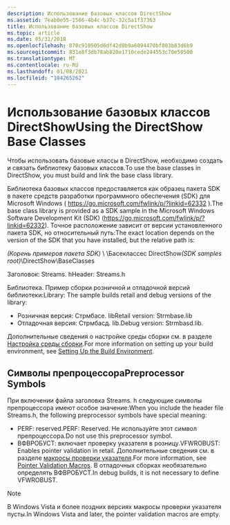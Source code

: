 ```yaml
---
description: Использование базовых классов DirectShow
ms.assetid: 7eab0e55-1566-4b4c-b37c-32c5a1f37363
title: Использование базовых классов DirectShow
ms.topic: article
ms.date: 05/31/2018
ms.openlocfilehash: 870c910505d6df42d0b9a6094470bf803b83d6b9
ms.sourcegitcommit: 831e8f3db78ab820e1710cede244553c70e50500
ms.translationtype: MT
ms.contentlocale: ru-RU
ms.lasthandoff: 01/08/2021
ms.locfileid: "104265262"
---
```

# <a name="using-the-directshow-base-classes"></a><span data-ttu-id="2293a-103">Использование базовых классов DirectShow</span><span class="sxs-lookup"><span data-stu-id="2293a-103">Using the DirectShow Base Classes</span></span>

<span data-ttu-id="2293a-104">Чтобы использовать базовые классы в DirectShow, необходимо создать и связать библиотеку базовых классов.</span><span class="sxs-lookup"><span data-stu-id="2293a-104">To use the base classes in DirectShow, you must build and link the base class library.</span></span>

<span data-ttu-id="2293a-105">Библиотека базовых классов предоставляется как образец пакета SDK в пакете средств разработки программного обеспечения (SDK) для Microsoft Windows ( <https://go.microsoft.com/fwlink/p/?linkid=62332> ).</span><span class="sxs-lookup"><span data-stu-id="2293a-105">The base class library is provided as a SDK sample in the Microsoft Windows Software Development Kit (SDK) (<https://go.microsoft.com/fwlink/p/?linkid=62332>).</span></span> <span data-ttu-id="2293a-106">Точное расположение зависит от версии установленного пакета SDK, но относительный путь:</span><span class="sxs-lookup"><span data-stu-id="2293a-106">The exact location depends on the version of the SDK that you have installed, but the relative path is:</span></span>

<span data-ttu-id="2293a-107">*(Корень примеров пакета SDK)* \\ \\Басеклассес DirectShow</span><span class="sxs-lookup"><span data-stu-id="2293a-107">*(SDK samples root)*\\DirectShow\\BaseClasses</span></span>

<span data-ttu-id="2293a-108">Заголовок: Streams. h</span><span class="sxs-lookup"><span data-stu-id="2293a-108">Header: Streams.h</span></span>

<span data-ttu-id="2293a-109">Библиотека. Пример сборки розничной и отладочной версий библиотеки:</span><span class="sxs-lookup"><span data-stu-id="2293a-109">Library: The sample builds retail and debug versions of the library:</span></span>

-   <span data-ttu-id="2293a-110">Розничная версия: Стрмбасе. lib</span><span class="sxs-lookup"><span data-stu-id="2293a-110">Retail version: Strmbase.lib</span></span>
-   <span data-ttu-id="2293a-111">Отладочная версия: Стрмбасд. lib.</span><span class="sxs-lookup"><span data-stu-id="2293a-111">Debug version: Strmbasd.lib.</span></span>

<span data-ttu-id="2293a-112">Дополнительные сведения о настройке среды сборки см. в разделе [Настройка среды сборки](setting-up-the-build-environment.md).</span><span class="sxs-lookup"><span data-stu-id="2293a-112">For more information on setting up your build environment, see [Setting Up the Build Environment](setting-up-the-build-environment.md).</span></span>

## <a name="preprocessor-symbols"></a><span data-ttu-id="2293a-113">Символы препроцессора</span><span class="sxs-lookup"><span data-stu-id="2293a-113">Preprocessor Symbols</span></span>

<span data-ttu-id="2293a-114">При включении файла заголовка Streams. h следующие символы препроцессора имеют особое значение:</span><span class="sxs-lookup"><span data-stu-id="2293a-114">When you include the header file Streams.h, the following preprocessor symbols have special meaning:</span></span>

-   <span data-ttu-id="2293a-115">PERF: reserved.</span><span class="sxs-lookup"><span data-stu-id="2293a-115">PERF: Reserved.</span></span> <span data-ttu-id="2293a-116">Не используйте этот символ препроцессора.</span><span class="sxs-lookup"><span data-stu-id="2293a-116">Do not use this preprocessor symbol.</span></span>
-   <span data-ttu-id="2293a-117">ВФВРОБУСТ: включает проверку указателя в розницу.</span><span class="sxs-lookup"><span data-stu-id="2293a-117">VFWROBUST: Enables pointer validation in retail.</span></span> <span data-ttu-id="2293a-118">Дополнительные сведения см. в разделе [макросы проверки указателя](pointer-validation-macros.md).</span><span class="sxs-lookup"><span data-stu-id="2293a-118">For more information, see [Pointer Validation Macros](pointer-validation-macros.md).</span></span> <span data-ttu-id="2293a-119">В отладочных сборках необязательно определять ВФВРОБУСТ.</span><span class="sxs-lookup"><span data-stu-id="2293a-119">In debug builds, it is not necessary to define VFWROBUST.</span></span>

> [!Note]  
> <span data-ttu-id="2293a-120">В Windows Vista и более поздних версиях макросы проверки указателя пусты.</span><span class="sxs-lookup"><span data-stu-id="2293a-120">In Windows Vista and later, the pointer validation macros are empty.</span></span>

 

 

 




